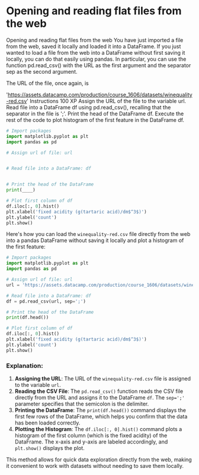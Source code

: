 # Opening and reading flat files from the web

Opening and reading flat files from the web
You have just imported a file from the web, saved it locally and loaded it into a DataFrame. If you just wanted to load a file from the web into a DataFrame without first saving it locally, you can do that easily using pandas. In particular, you can use the function pd.read_csv() with the URL as the first argument and the separator sep as the second argument.

The URL of the file, once again, is

'https://assets.datacamp.com/production/course_1606/datasets/winequality-red.csv'
Instructions
100 XP
Assign the URL of the file to the variable url.
Read file into a DataFrame df using pd.read_csv(), recalling that the separator in the file is ';'.
Print the head of the DataFrame df.
Execute the rest of the code to plot histogram of the first feature in the DataFrame df.

```py
# Import packages
import matplotlib.pyplot as plt
import pandas as pd

# Assign url of file: url


# Read file into a DataFrame: df


# Print the head of the DataFrame
print(____)

# Plot first column of df
df.iloc[:, 0].hist()
plt.xlabel('fixed acidity (g(tartaric acid)/dm$^3$)')
plt.ylabel('count')
plt.show()


```

Here's how you can load the `winequality-red.csv` file directly from the web into a pandas DataFrame without saving it locally and plot a histogram of the first feature:

```python
# Import packages
import matplotlib.pyplot as plt
import pandas as pd

# Assign url of file: url
url = 'https://assets.datacamp.com/production/course_1606/datasets/winequality-red.csv'

# Read file into a DataFrame: df
df = pd.read_csv(url, sep=';')

# Print the head of the DataFrame
print(df.head())

# Plot first column of df
df.iloc[:, 0].hist()
plt.xlabel('fixed acidity (g(tartaric acid)/dm$^3$)')
plt.ylabel('count')
plt.show()
```

### Explanation:
1. **Assigning the URL**: The URL of the `winequality-red.csv` file is assigned to the variable `url`.
2. **Reading the CSV File**: The `pd.read_csv()` function reads the CSV file directly from the URL and assigns it to the DataFrame `df`. The `sep=';'` parameter specifies that the semicolon is the delimiter.
3. **Printing the DataFrame**: The `print(df.head())` command displays the first few rows of the DataFrame, which helps you confirm that the data has been loaded correctly.
4. **Plotting the Histogram**: The `df.iloc[:, 0].hist()` command plots a histogram of the first column (which is the fixed acidity) of the DataFrame. The x-axis and y-axis are labeled accordingly, and `plt.show()` displays the plot.

This method allows for quick data exploration directly from the web, making it convenient to work with datasets without needing to save them locally.